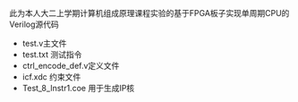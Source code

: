 此为本人大二上学期计算机组成原理课程实验的基于FPGA板子实现单周期CPU的Verilog源代码
* test.v主文件
* test.txt 测试指令
* ctrl_encode_def.v定义文件
* icf.xdc 约束文件
* Test_8_Instr1.coe 用于生成IP核
